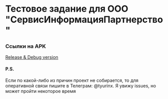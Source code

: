 # Тестовое задание для ООО "СервисИнформацияПартнерство"
### Ссылки на APK
[Release & Debug version]([http://example.com](https://drive.google.com/drive/folders/16vEYtpjGkgq_yLYI0n2IQYHIj_Fyw0Z_)https://drive.google.com/drive/folders/16vEYtpjGkgq_yLYI0n2IQYHIj_Fyw0Z_)

#### P.S.
Если по какой-либо из причин проект не собирается, то для оперативной связи пишите в Телеграм: @tyurinx.
Я увижу issues, но может пройти некоторое время
